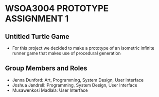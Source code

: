 # WSOA3004 PROTOTYPE ASSIGNMENT 1

## Untitled Turtle Game
- For this project we decided to make a prototype of an isometric infinite runner game that makes use of procedural generation

## Group Members and Roles
- Jenna Dunford: Art, Programming, System Design, User Interface
- Joshua Jandrell: Programming, System Design, User Interface
- Musawenkosi Madlala: User Interface
